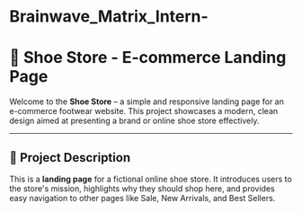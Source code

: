 # Brainwave_Matrix_Intern-
# 🥿 Shoe Store - E-commerce Landing Page

Welcome to the **Shoe Store** – a simple and responsive landing page for an e-commerce footwear website. This project showcases a modern, clean design aimed at presenting a brand or online shoe store effectively.

---

## 📌 Project Description

This is a **landing page** for a fictional online shoe store. It introduces users to the store's mission, highlights why they should shop here, and provides easy navigation to other pages like Sale, New Arrivals, and Best Sellers.
